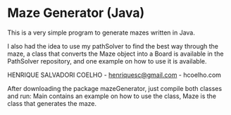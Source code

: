 # Maze Generator (Java)

This is a very simple program to generate mazes written in Java.

I also had the idea to use my pathSolver to find the best way through the maze, a class that converts the Maze object into a Board is available in the PathSolver repository, and one example on how to use it is available.

HENRIQUE SALVADORI COELHO - henriquesc@gmail.com - hcoelho.com

After downloading the package mazeGenerator, just compile both classes and run: Main contains an example on how to use the class, Maze is the class that generates the maze.
